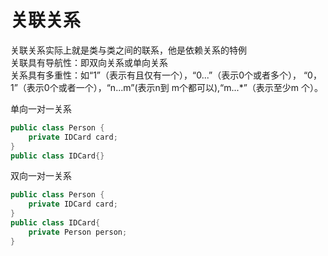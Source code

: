 # 关联关系
关联关系实际上就是类与类之间的联系，他是依赖关系的特例 \
关联具有导航性：即双向关系或单向关系 \
关系具有多重性：如“1”（表示有且仅有一个），“0...”（表示0个或者多个），
“0，1”（表示0个或者一个），“n...m”(表示n到 m个都可以),“m...*”（表示至少m
个）。

单向一对一关系 
```java
public class Person {
    private IDCard card;
}
public class IDCard{}
```
双向一对一关系
```java
public class Person {
    private IDCard card;
}
public class IDCard{
    private Person person;
}
```